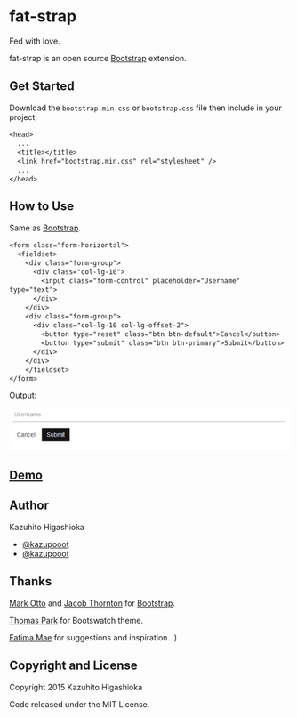 fat-strap
==========
Fed with love.

fat-strap is an open source [Bootstrap](http://getbootstrap.com/) extension.

Get Started
-----
Download the `bootstrap.min.css` or `bootstrap.css` file then include in your project.

```
<head>
  ...
  <title></title>
  <link href="bootstrap.min.css" rel="stylesheet" />
  ...
</head>
```

How to Use
----------
Same as [Bootstrap](http://getbootstrap.com/css/).
```
<form class="form-horizontal">
  <fieldset>
    <div class="form-group">
      <div class="col-lg-10">
        <input class="form-control" placeholder="Username" type="text">
      </div>
    </div>
    <div class="form-group">
      <div class="col-lg-10 col-lg-offset-2">
        <button type="reset" class="btn btn-default">Cancel</button>
        <button type="submit" class="btn btn-primary">Submit</button>
      </div>
    </div>
    </fieldset>
</form>
```

Output:

![](bootstrap/form.png)

[Demo](http://kazupooot.github.io/fat-strap/)
---


Author
------
Kazuhito Higashioka

+ [@kazupooot](https://github.com/kazupooot)
+ [@kazupooot](https://twitter.com/kazupooot)

Thanks
------
[Mark Otto](https://github.com/mdo) and [Jacob Thornton](https://github.com/fat) for [Bootstrap](https://github.com/twbs/bootstrap).

[Thomas Park](http://www.thomaspark.co/) for Bootswatch theme.

[Fatima Mae](https://twitter.com/patiimamae) for suggestions and inspiration. :)



Copyright and License
----
Copyright 2015 Kazuhito Higashioka

Code released under the MIT License.
